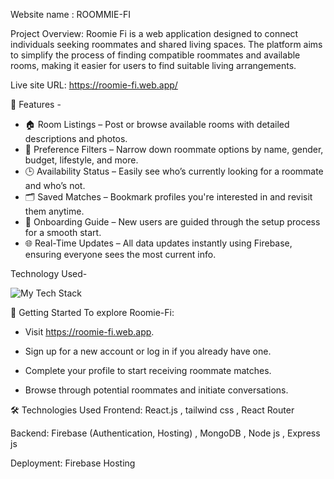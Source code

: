 Website name : ROOMMIE-FI

Project Overview: 
Roomie Fi is a web application designed to connect individuals seeking roommates and shared living spaces. The platform aims to simplify the process of finding compatible roommates and available rooms, making it easier for users to find suitable living arrangements.

Live site URL: https://roomie-fi.web.app/


🌟 Features -

- 🏠 Room Listings – Post or browse available rooms with detailed descriptions and photos.
- 🎯 Preference Filters – Narrow down roommate options by name, gender, budget, lifestyle, and more.
- 🕒 Availability Status – Easily see who’s currently looking for a roommate and who’s not.
- 🗂️ Saved Matches – Bookmark profiles you're interested in and revisit them anytime.
- 🧭 Onboarding Guide – New users are guided through the setup process for a smooth start.
- 🌐 Real-Time Updates – All data updates instantly using Firebase, ensuring everyone sees the most current info.


Technology Used- 
<p align="left">
  <img src="https://camo.githubusercontent.com/1eff0011bba9911dcfa1483a6d02a7a9fa5778460633e1ac0c346bc7c69d2b98/68747470733a2f2f736b696c6c69636f6e732e6465762f69636f6e733f693d68746d6c2c6373732c6a732c72656163742c7461696c77696e642c6e6f64656a732c657870726573732c6d6f6e676f64622c66697265626173652c676974" alt="My Tech Stack" data-canonical-src="https://skillicons.dev/icons?i=html,css,js,react,tailwind,nodejs,express,mongodb,firebase,git" />
</p>

🚀 Getting Started
To explore Roomie-Fi:

* Visit https://roomie-fi.web.app.

* Sign up for a new account or log in if you already have one.

* Complete your profile to start receiving roommate matches.

* Browse through potential roommates and initiate conversations.

🛠️ Technologies Used
Frontend: React.js , tailwind css , React Router 

Backend: Firebase (Authentication, Hosting) , MongoDB , Node js , Express js

Deployment: Firebase Hosting
 
